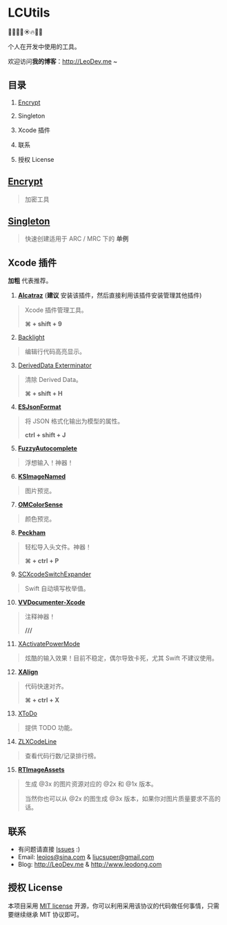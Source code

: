 # LCUtils

🎈🎅🎉🎄☀️🔥🐤🐔

个人在开发中使用的工具。

欢迎访问**我的博客**：<http://LeoDev.me> ~



## 目录

1. [Encrypt]()

2. Singleton

3. Xcode 插件


100. 联系

101. 授权 License


## [Encrypt](https://github.com/LeoiOS/LCUtils/tree/master/Encrypt)

> 加密工具



## [Singleton](https://github.com/LeoiOS/LCUtils/tree/master/Singleton.h)

> 快速创建适用于 ARC / MRC 下的 **单例**



## Xcode 插件

**加粗** 代表推荐。

1. [**Alcatraz**](https://github.com/alcatraz/Alcatraz) (**建议** 安装该插件，然后直接利用该插件安装管理其他插件)

  > Xcode 插件管理工具。
  >
  > **⌘ + shift + 9**

2. [Backlight](https://github.com/limejelly/Backlight-for-XCode)

  > 编辑行代码高亮显示。

3. [DerivedData Exterminator](https://github.com/kattrali/deriveddata-exterminator)

  > 清除 Derived Data。
  >
  > **⌘ + shift + H**

4. [**ESJsonFormat**](https://github.com/EnjoySR/ESJsonFormat-Xcode)

  > 将 JSON 格式化输出为模型的属性。
  >
  > **ctrl + shift + J**

5. [**FuzzyAutocomplete**](https://github.com/FuzzyAutocomplete/FuzzyAutocompletePlugin)

  > 浮想输入！神器！

6. [**KSImageNamed**](https://github.com/ksuther/KSImageNamed-Xcode)

  > 图片预览。

7. [**OMColorSense**](https://github.com/omz/ColorSense-for-Xcode)

  > 颜色预览。

8. [**Peckham**](https://github.com/markohlebar/Peckham)

  > 轻松导入头文件。神器！
  >
  > **⌘ + ctrl + P**

9. [SCXcodeSwitchExpander](https://github.com/stefanceriu/SCXcodeSwitchExpander)

  > Swift 自动填写枚举值。

10. [**VVDocumenter-Xcode**](https://github.com/onevcat/VVDocumenter-Xcode)

  > 注释神器！
  >
  > **///**

11. [XActivatePowerMode](https://github.com/qfish/XActivatePowerMode)

  > 炫酷的输入效果！目前不稳定，偶尔导致卡死，尤其 Swift 不建议使用。

12. [**XAlign**](https://github.com/qfish/XAlign)

  > 代码快速对齐。
  >
  > **⌘ + ctrl + X**

13. [XToDo](https://github.com/trawor/XToDo)

  > 提供 TODO 功能。

14. [ZLXCodeLine](https://github.com/MakeZL/ZLXCodeLine)

  > 查看代码行数/记录排行榜。

15. [**RTImageAssets**](https://github.com/rickytan/RTImageAssets)

  > 生成 @3x 的图片资源对应的 @2x 和 @1x 版本。
  >
  > 当然你也可以从 @2x 的图生成 @3x 版本，如果你对图片质量要求不高的话。



## 联系

  * 有问题请直接 [Issues](https://github.com/LeoiOS/LCTabBarController/issues/new) :)
  * Email: <leoios@sina.com> & <liucsuper@gmail.com>
  * Blog: http://LeoDev.me & http://www.leodong.com



## 授权 License

本项目采用 [MIT license](http://opensource.org/licenses/MIT) 开源，你可以利用采用该协议的代码做任何事情，只需要继续继承 MIT 协议即可。
